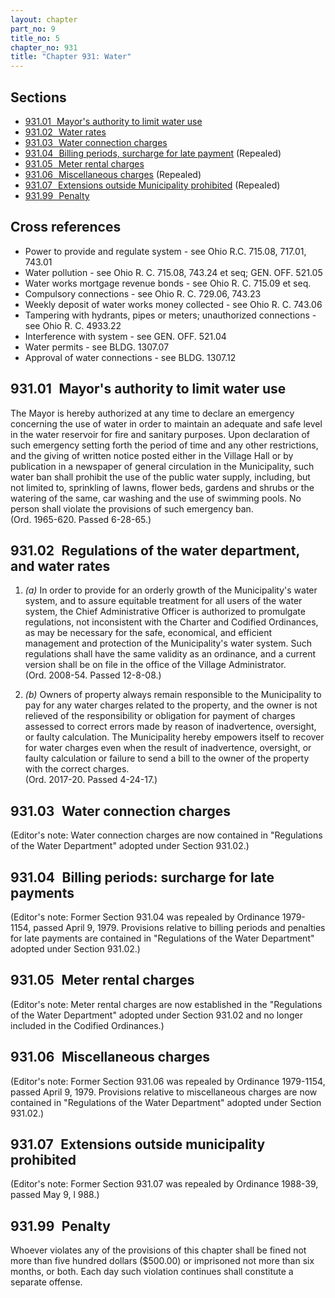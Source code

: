 ```yaml
---
layout: chapter
part_no: 9
title_no: 5
chapter_no: 931
title: "Chapter 931: Water"
---
```


## Sections

* [931.01   Mayor's authority to limit water use](#93101-mayors-authority-to-limit-water-use)
* [931.02   Water rates](#93102-water-rates)
* [931.03   Water connection charges](#93103-water-connection-charges)
* [931.04   Billing periods, surcharge for late payment](#93104-billing-periods-surcharge-for-late-payment) (Repealed)
* [931.05   Meter rental charges](#93105-meter-rental-charges)
* [931.06   Miscellaneous charges](#93106-miscellaneous-charges) (Repealed)
* [931.07   Extensions outside Municipality prohibited](#93107-extensions-outside-municipality-prohibited) (Repealed)
* [931.99   Penalty](#93199-penalty)

## Cross references

* Power to provide and regulate system - see Ohio R.C. 715.08, 717.01, 743.01
* Water pollution - see Ohio R. C. 715.08, 743.24 et seq; GEN. OFF. 521.05
* Water works mortgage revenue bonds - see Ohio R. C. 715.09 et seq.
* Compulsory connections - see Ohio R. C. 729.06, 743.23
* Weekly deposit of water works money collected - see Ohio R. C. 743.06
* Tampering with hydrants, pipes or meters; unauthorized connections - see Ohio
R. C. 4933.22
* Interference with system - see GEN. OFF. 521.04
* Water permits - see BLDG. 1307.07
* Approval of water connections - see BLDG. 1307.12

## 931.01   Mayor's authority to limit water use

The Mayor is hereby authorized at any time to declare an emergency
concerning the use of water in order to maintain an adequate and safe level in
the water reservoir for fire and sanitary purposes. Upon declaration of such
emergency setting forth the period of time and any other restrictions, and the
giving of written notice posted either in the Village Hall or by publication in
a newspaper of general circulation in the Municipality, such water ban shall
prohibit the use of the public water supply, including, but not limited to,
sprinkling of lawns, flower beds, gardens and shrubs or the watering of the
same, car washing and the use of swimming pools. No person shall violate the
provisions of such emergency ban.\
(Ord. 1965-620. Passed 6-28-65.)

## 931.02   Regulations of the water department, and water rates

1. _(a)_ In order to provide for an orderly growth of the Municipality's water
system, and to assure equitable treatment for all users of the water system,
the Chief Administrative Officer is authorized to promulgate regulations, not
inconsistent with the Charter and Codified Ordinances, as may be necessary for
the safe, economical, and efficient management and protection of the
Municipality's water system. Such regulations shall have the same validity as
an ordinance, and a current version shall be on file in the office of the
Village Administrator.\
(Ord. 2008-54. Passed 12-8-08.)

2. _(b)_ Owners of property always remain responsible to the Municipality to
pay for any water charges related to the property, and the owner is not
relieved of the responsibility or obligation for payment of charges assessed to
correct errors made by reason of inadvertence, oversight, or faulty
calculation. The Municipality hereby empowers itself to recover for water
charges even when the result of inadvertence, oversight, or faulty calculation
or failure to send a bill to the owner of the property with the correct
charges.\
(Ord. 2017-20. Passed 4-24-17.)

## 931.03   Water connection charges

(Editor's note: Water connection charges are now contained in "Regulations of
the Water Department" adopted under Section 931.02.)

## 931.04   Billing periods: surcharge for late payments

(Editor's note: Former Section 931.04 was repealed by Ordinance 1979-1154,
passed April 9, 1979. Provisions relative to billing periods and penalties for
late payments are contained in "Regulations of the Water Department" adopted
under Section 931.02.)

## 931.05   Meter rental charges

(Editor's note: Meter rental charges are now established in the "Regulations of
the Water Department" adopted under Section 931.02 and no longer included in the
Codified Ordinances.)

## 931.06   Miscellaneous charges

(Editor's note: Former Section 931.06 was repealed by Ordinance 1979-1154,
passed April 9, 1979. Provisions relative to miscellaneous charges are now
contained in "Regulations of the Water Department" adopted under Section
931.02.)

## 931.07   Extensions outside municipality prohibited

(Editor's note: Former Section 931.07 was repealed by Ordinance 1988-39, passed
May 9, l 988.)

## 931.99   Penalty

Whoever violates any of the provisions of this chapter shall be fined not more
than five hundred dollars ($500.00) or imprisoned not more than six months, or
both. Each day such violation continues shall constitute a separate offense.
